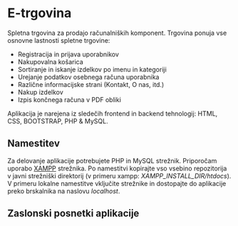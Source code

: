 # E-trgovina

Spletna trgovina za prodajo računalniških komponent. Trgovina ponuja vse osnovne lastnosti spletne trgovine:
- Registracija in prijava uporabnikov
- Nakupovalna košarica
- Sortiranje in iskanje izdelkov po imenu in kategoriji
- Urejanje podatkov osebnega računa uporabnika
- Različne informacijske strani (Kontakt, O nas, itd.)
- Nakup izdelkov
- Izpis končnega računa v PDF obliki

Aplikacija je narejena iz sledečih frontend in backend tehnologij: HTML, CSS, BOOTSTRAP, PHP & MySQL.

## Namestitev

Za delovanje aplikacije potrebujete PHP in MySQL strežnik. Priporočam uporabo [XAMPP](https://www.apachefriends.org/) strežnika.
Po namestitvi kopirajte vso vsebino repozitorija v javni strežniški direktorij (v primeru xampp: *XAMPP_INSTALL_DIR/htdocs*). V 
primeru lokalne namestitve vključite strežnike in dostopajte do aplikacije preko brskalnika na naslovu *localhost*.

## Zaslonski posnetki aplikacije



